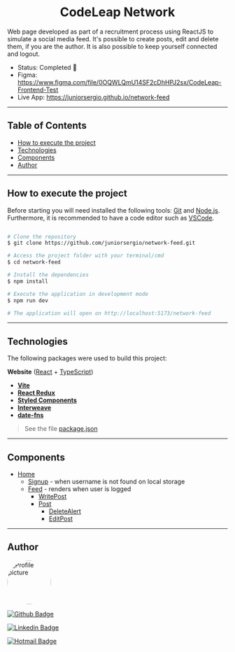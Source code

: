 <h1 align="center">
    CodeLeap Network
</h1>


Web page developed as part of a recruitment process using ReactJS to simulate a social media feed. It's possible to create posts, edit and delete them, if you are the author. It is also possible to keep yourself connected and logout.

- Status: Completed 🚀
- Figma: https://www.figma.com/file/0OQWLQmU14SF2cDhHPJ2sx/CodeLeap-Frontend-Test
- Live App: https://juniorsergio.github.io/network-feed

---

## Table of Contents

  - [How to execute the project](#how-to-execute-the-project)
  - [Technologies](#technologies)
  - [Components](#components)
  - [Author](#author)

---

## How to execute the project

Before starting you will need installed the following tools: [Git](https://git-scm.com) and [Node.js](https://nodejs.org/en/). Furthermore, it is recommended to have a code editor such as [VSCode](https://code.visualstudio.com/).

```bash

# Clone the repository
$ git clone https://github.com/juniorsergio/network-feed.git

# Access the project folder with your terminal/cmd
$ cd network-feed

# Install the dependencies
$ npm install

# Execute the application in development mode
$ npm run dev

# The application will open on http://localhost:5173/network-feed
```

---

## Technologies

The following packages were used to build this project:

**Website** ([React](https://reactjs.org/) + [TypeScript](https://www.typescriptlang.org/))

-   **[Vite](https://vitejs.dev/)**
-   **[React Redux](https://react-redux.js.org/)**
-   **[Styled Components](https://styled-components.com/)**
-   **[Interweave](https://interweave.dev/)**
-   **[date-fns](https://date-fns.org/)**

> See the file [package.json](https://github.com/juniorsergio/network-feed/blob/master/package.json)

---

## Components

- [Home](/src/pages/Home.tsx)
    - [Signup](/src/components/Signup/Signup.tsx) - when username is not found on local storage
    - [Feed](/src/components/Feed/Feed.tsx) - renders when user is logged
      - [WritePost](/src/components/WritePost/WritePost.tsx)
      - [Post](/src/components/Post/Post.tsx)
        - [DeleteAlert](/src/components/DeleteAlert/DeleteAlert.tsx)
        - [EditPost](/src/components/EditPost/EditPost.tsx)

---

## Author

<a href="https://juniorsergio.github.io/">
 <img style="border-radius: 50%;" src="https://github.com/juniorsergio.png" width="100px;" alt="Profile picture"/>
</a>

<br/>

[![Github Badge](https://img.shields.io/badge/Portfolio-100000?style=flat-square&logo=github&logoColor=white&link=https://juniorsergio.github.io/)](https://juniorsergio.github.io/) 


[![Linkedin Badge](https://img.shields.io/badge/-Sergio_Junior-blue?style=flat-square&logo=Linkedin&logoColor=white&link=https://www.linkedin.com/in/juniorsergio/)](https://www.linkedin.com/in/juniorsergio/) 


[![Hotmail Badge](https://img.shields.io/badge/-sergio.junior55@hotmail.com-0078D4?style=flat-square&logo=microsoft-outlook&logoColor=white&link=mailto:sergio.junior55@hotmail.com)](mailto:sergio.junior55@hotmail.com)
